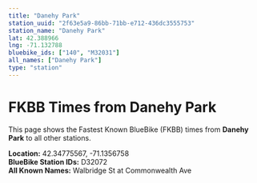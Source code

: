 ```yaml
---
title: "Danehy Park"
station_uuid: "2f63e5a9-86bb-71bb-e712-436dc3555753"
station_name: "Danehy Park"
lat: 42.388966
lng: -71.132788
bluebike_ids: ["140", "M32031"]
all_names: ["Danehy Park"]
type: "station"
---
```


# FKBB Times from Danehy Park

This page shows the Fastest Known BlueBike (FKBB) times from **Danehy Park** to all other stations.

**Location:** 42.34775567, -71.1356758  
**BlueBike Station IDs:** D32072  
**All Known Names:** Walbridge St at Commonwealth Ave

